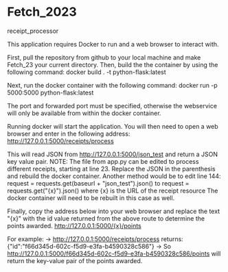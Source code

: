 # Fetch_2023
receipt_processor

This application requires Docker to run and a web browser to interact with.


First, pull the repository from github to your local machine and make Fetch_23 your current directory. 
Then, build the the container by using the following command: 
docker build . -t python-flask:latest

Next, run the docker container with the following command: 
docker run -p 5000:5000 python-flask:latest

The port and forwarded port must be specified, otherwise the webservice will only be available from within the docker container.

Running docker will start the application. You will then need to open a web browser and enter in the following address: 
http://127.0.0.1:5000/receipts/process

This will read JSON from http://127.0.0.1:5000/json_test and return a JSON key value pair. 
    NOTE: 
    The file from app.py can be edited to process different receipts, starting at line 23. Replace the JSON in the parenthesis and rebuild the docker container. 
    Another method would be to edit line 144: 
    request = requests.get(baseurl + "json_test").json()
    to
    request = requests.get("{x}").json()
    where {x} is the URL of the receipt resource
    The docker container will need to be rebuilt in this case as well.

Finally, copy the address below into your web browser and replace the text "{x}" with the id value returned from the above route to determine the points awarded. 
http://127.0.0.1:5000/{x}/points

For example:
-> http://127.0.0.1:5000/receipts/process returns: {"id":"f66d345d-602c-f5d9-e3fa-b4590328c586"} 
-> So http://127.0.0.1:5000/f66d345d-602c-f5d9-e3fa-b4590328c586/points will return the key-value pair of the points awarded.


